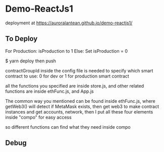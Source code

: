 # Demo-ReactJs1

deployment at
https://auroralantean.github.io/demo-reactjs1/

## To Deploy
For Production:  isProduction to 1
Else: Set isProduction = 0

$ yarn deploy
then push

contractGroupId inside the config file is needed to specify which smart contract to use: 0 for dev or 1 for production smart contract

all the functions you specified are inside store.js, and other related functions are inside ethFunc.js, and App.js

The common way you mentioned can be found inside ethFunc.js, where getWeb3() will detect if MetaMask exists, then get web3 to make contract instances and get accounts, network, then I put all these four elements inside "compo" for easy access

so different functions can find what they need inside compo

## Debug
